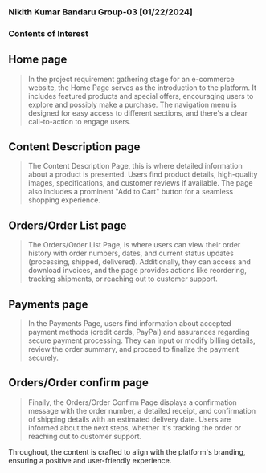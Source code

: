 ### Nikith Kumar Bandaru Group-03 [01/22/2024]

### Contents of Interest

## Home page
> In the project requirement gathering stage for an e-commerce website, the Home Page serves as the introduction to the platform. It includes featured products and special offers, encouraging users to explore and possibly make a purchase. The navigation menu is designed for easy access to different sections, and there's a clear call-to-action to engage users.

## Content Description page
> The Content Description Page, this is where detailed information about a product is presented. Users find product details, high-quality images, specifications, and customer reviews if available. The page also includes a prominent "Add to Cart" button for a seamless shopping experience.

## Orders/Order List page
> The Orders/Order List Page, is where users can view their order history with order numbers, dates, and current status updates (processing, shipped, delivered). Additionally, they can access and download invoices, and the page provides actions like reordering, tracking shipments, or reaching out to customer support.

## Payments page
> In the Payments Page, users find information about accepted payment methods (credit cards, PayPal) and assurances regarding secure payment processing. They can input or modify billing details, review the order summary, and proceed to finalize the payment securely.

## Orders/Order confirm page
> Finally, the Orders/Order Confirm Page displays a confirmation message with the order number, a detailed receipt, and confirmation of shipping details with an estimated delivery date. Users are informed about the next steps, whether it's tracking the order or reaching out to customer support. 

Throughout, the content is crafted to align with the platform's branding, ensuring a positive and user-friendly experience.